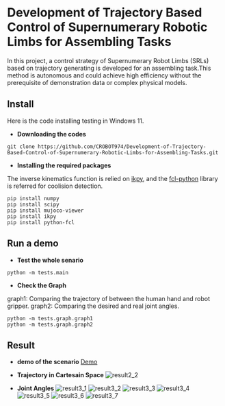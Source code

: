 # Development of Trajectory Based Control of Supernumerary Robotic Limbs for Assembling Tasks
In this project, a control strategy of Supernumerary Robot Limbs (SRLs) based on trajectory generating is developed for an assembling task.This method is autonomous and could achieve high efficiency without the prerequisite of demonstration data or complex physical models.
## Install
Here is the code installing testing in Windows 11.

* **Downloading the codes**
```
git clone https://github.com/CROBOT974/Development-of-Trajectory-Based-Control-of-Supernumerary-Robotic-Limbs-for-Assembling-Tasks.git
```
* **Installing the required packages**

The inverse kinematics function is relied on [ikpy](https://github.com/Phylliade/ikpy), and the [fcl-python](https://github.com/BerkeleyAutomation/python-fcl/tree/master) library is referred for coolision detection. 
```
pip install numpy
pip install scipy
pip install mujoco-viewer
pip install ikpy
pip install python-fcl
```
## Run a demo
* **Test the whole senario**
```
python -m tests.main
```
* **Check the Graph**

graph1: Comparing the trajectory of between the human hand and robot gripper.
graph2: Comparing the desired and real joint angles.
```
python -m tests.graph.graph1
python -m tests.graph.graph2
```
## Result

* **demo of the scenario**
[Demo](https://youtube.com/shorts/IFuw9-X2uf0?feature=share)

* **Trajectory in Cartesain Space**
![result2_2](https://github.com/user-attachments/assets/2a1de80d-a933-4b99-aba5-d6e8af96fff1)

* **Joint Angles**
![result3_1](https://github.com/user-attachments/assets/3a4da374-c752-4a05-8f25-b7b0b96e8b04)
![result3_2](https://github.com/user-attachments/assets/48a5910c-fb24-42af-aced-451fd3249a71)
![result3_3](https://github.com/user-attachments/assets/5011fc3b-86db-4e74-9ee9-01db9b3fcabd)
![result3_4](https://github.com/user-attachments/assets/0f8bbb84-97f8-4a60-9bb4-a16f1d6747b6)
![result3_5](https://github.com/user-attachments/assets/673914f8-f5f5-4a19-8504-7a8079dc7d76)
![result3_6](https://github.com/user-attachments/assets/7e2359c5-98ab-4c18-9d66-8b8c94c12682)
![result3_7](https://github.com/user-attachments/assets/40610326-0e10-46cb-84aa-061bc7b3ad37)



